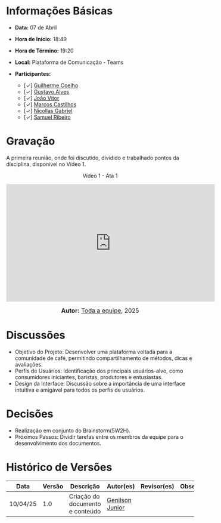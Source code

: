 # Informações Básicas

- **Data:** 07 de Abril
- **Hora de Início:** 18:49
- **Hora de Término:** 19:20
- **Local:** Plataforma de Comunicação - Teams
- **Participantes:**

  - [✓] [Guilherme Coelho](https://github.com/Guilermanoo)
  - [✓] [Gustavo Alves](https://github.com/gustaallves)
  - [✓] [João Vitor](https://github.com/Joa0v)
  - [✓] [Marcos Castilhos](https://github.com/Marcosatc147)
  - [✓] [Nicollas Gabriel](https://github.com/Nicollaxs)
  - [✓] [Samuel Ribeiro](https://github.com/SamuelRicosta)

# Gravação

A primeira reunião, onde foi discutido, dividido e trabalhado pontos da disciplina, disponível no Vídeo 1.

<div style="text-align: center">
<p>Vídeo 1 - Ata 1</p>
</div>

<iframe width="560" height="315" src="https://www.youtube.com/embed/ESPb0RSZ5vM?si=WEoAiP7tHocxKTEc" title="YouTube video player" frameborder="0" allow="accelerometer; autoplay; clipboard-write; encrypted-media; gyroscope; picture-in-picture; web-share" referrerpolicy="strict-origin-when-cross-origin" allowfullscreen></iframe>

<font size="3"><p style="text-align: center"><b>Autor:</b>  [Toda a equipe](), 2025</p></font>

# Discussões

- Objetivo do Projeto: Desenvolver uma plataforma voltada para a comunidade de café, permitindo compartilhamento de métodos, dicas e avaliações.
- Perfis de Usuários: Identificação dos principais usuários-alvo, como consumidores iniciantes, baristas, produtores e entusiastas.
- Design da Interface: Discussão sobre a importância de uma interface intuitiva e amigável para todos os perfis de usuários.

# Decisões

- Realização em conjunto do Brainstorm(5W2H).
- Próximos Passos: Dividir tarefas entre os membros da equipe para o desenvolvimento dos documentos.


# Histórico de Versões

|Data|Versão|Descrição|Autor(es)|Revisor(es)|Observações|
|----|------|----------|----------|------------|------------|
|10/04/25|1.0|Criação do documento e conteúdo|[Genilson Junior](https://github.com/GenilsonJrs)| | |
